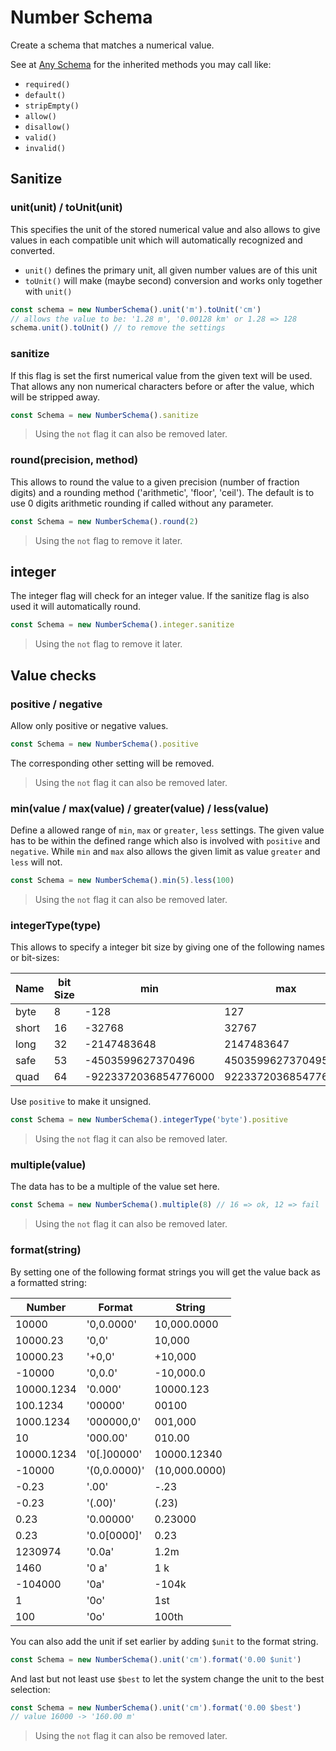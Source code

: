# Number Schema

Create a schema that matches a numerical value.

See at [Any Schema](any.md) for the inherited methods you may call like:
- `required()`
- `default()`
- `stripEmpty()`
- `allow()`
- `disallow()`
- `valid()`
- `invalid()`

## Sanitize

### unit(unit) / toUnit(unit)

This specifies the unit of the stored numerical value and also allows to give
values in each compatible unit which will automatically recognized and converted.
- `unit()` defines the primary unit, all given number values are of this unit
- `toUnit()` will make (maybe second) conversion and works only together with `unit()`

```js
const schema = new NumberSchema().unit('m').toUnit('cm')
// allows the value to be: '1.28 m', '0.00128 km' or 1.28 => 128
schema.unit().toUnit() // to remove the settings
```

### sanitize

If this flag is set the first numerical value from the given text will be used.
That allows any non numerical characters before or after the value, which will be
stripped away.

```js
const Schema = new NumberSchema().sanitize
```

> Using the `not` flag it can also be removed later.

### round(precision, method)

This allows to round the value to a given precision (number of fraction digits)
and a rounding method ('arithmetic', 'floor', 'ceil'). The default is to use
0 digits arithmetic rounding if called without any parameter.

```js
const Schema = new NumberSchema().round(2)
```

> Using the `not` flag to remove it later.

## integer

The integer flag will check for an integer value. If the sanitize flag is also used it will
automatically round.

```js
const Schema = new NumberSchema().integer.sanitize
```

> Using the `not` flag to remove it later.

## Value checks

### positive / negative

Allow only positive or negative values.

```js
const Schema = new NumberSchema().positive
```

The corresponding other setting will be removed.

> Using the `not` flag it can also be removed later.

### min(value / max(value) / greater(value) / less(value)

Define a allowed range of `min`, `max` or `greater`, `less` settings. The given value
has to be within the defined range which also is involved with `positive` and `negative`.
While `min` and `max` also allows the given limit as value `greater` and `less`
will not.

```js
const Schema = new NumberSchema().min(5).less(100)
```

> Using the `not` flag it can also be removed later.

### integerType(type)

This allows to specify a integer bit size by giving one of the following names or bit-sizes:

| Name | bit Size | min | max | unsigned max |
| ---- | -------- | --- | --- | ------------ |
| byte | 8 | -128 | 127 | 255 |
| short | 16 | -32768 | 32767 | 65535 |
| long | 32 | -2147483648 | 2147483647 | 4294967295 |
| safe | 53 | -4503599627370496 | 4503599627370495 | 9007199254740991 |
| quad | 64 | -9223372036854776000 | 9223372036854776000 | 18446744073709552000 |

Use `positive` to make it unsigned.

```js
const Schema = new NumberSchema().integerType('byte').positive
```

> Using the `not` flag it can also be removed later.

### multiple(value)

The data has to be a multiple of the value set here.

```js
const Schema = new NumberSchema().multiple(8) // 16 => ok, 12 => fail
```

> Using the `not` flag it can also be removed later.

### format(string)

By setting one of the following format strings you will get the value back as a formatted string:

| Number | Format | String |
| -------| ------ | ------- |
| 10000 | '0,0.0000' | 10,000.0000 |
| 10000.23 | '0,0' | 10,000 |
| 10000.23 | '+0,0' | +10,000 |
| -10000 | '0,0.0' | -10,000.0 |
| 10000.1234 | '0.000' | 10000.123 |
| 100.1234 | '00000' | 00100 |
| 1000.1234 | '000000,0' | 001,000 |
| 10 | '000.00' | 010.00 |
| 10000.1234 | '0[.]00000' | 10000.12340 |
| -10000 | '(0,0.0000)' | (10,000.0000) |
| -0.23 | '.00' | -.23 |
| -0.23 | '(.00)' | (.23) |
| 0.23 | '0.00000' | 0.23000 |
| 0.23 | '0.0[0000]' | 0.23 |
| 1230974 | '0.0a' | 1.2m |
| 1460 | '0 a' | 1 k |
| -104000 | '0a' | -104k |
| 1 | '0o' | 1st |
| 100 | '0o' | 100th |

You can also add the unit if set earlier by adding `$unit` to the format string.

```js
const Schema = new NumberSchema().unit('cm').format('0.00 $unit')
```

And last but not least use `$best` to let the system change the unit to the best selection:

```js
const Schema = new NumberSchema().unit('cm').format('0.00 $best')
// value 16000 -> '160.00 m'
```

> Using the `not` flag it can also be removed later.
